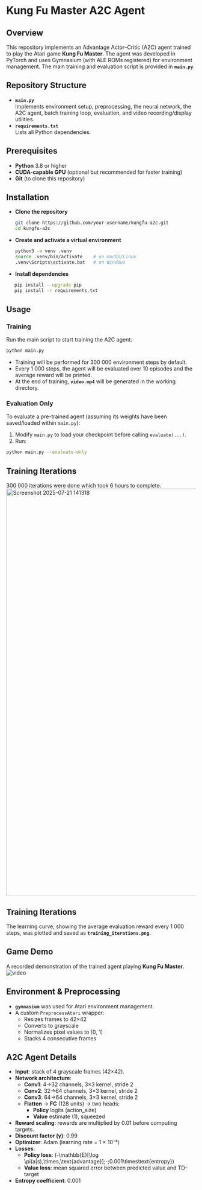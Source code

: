 # Kung Fu Master A2C Agent

## Overview
This repository implements an Advantage Actor–Critic (A2C) agent trained to play the Atari game **Kung Fu Master**. The agent was developed in PyTorch and uses Gymnasium (with ALE ROMs registered) for environment management. The main training and evaluation script is provided in **`main.py`**.

## Repository Structure
- **`main.py`**  
  Implements environment setup, preprocessing, the neural network, the A2C agent, batch training loop, evaluation, and video recording/display utilities.
- **`requirements.txt`**  
  Lists all Python dependencies.

## Prerequisites
- **Python** 3.8 or higher  
- **CUDA-capable GPU** (optional but recommended for faster training)  
- **Git** (to clone this repository)

## Installation
- **Clone the repository**  
   ```bash
   git clone https://github.com/your-username/kungfu-a2c.git
   cd kungfu-a2c
   ```
- **Create and activate a virtual environment**  
   ```bash
   python3 -m venv .venv
   source .venv/bin/activate    # on macOS/Linux
   .venv\Scripts\activate.bat   # on Windows
   ```
- **Install dependencies**
 ```bash
    pip install --upgrade pip
    pip install -r requirements.txt
```
## Usage

### Training
Run the main script to start training the A2C agent:
```bash
python main.py
```
- Training will be performed for 300 000 environment steps by default.  
- Every 1 000 steps, the agent will be evaluated over 10 episodes and the average reward will be printed.  
- At the end of training, **`video.mp4`** will be generated in the working directory.

### Evaluation Only
To evaluate a pre-trained agent (assuming its weights have been saved/loaded within `main.py`):
1. Modify `main.py` to load your checkpoint before calling `evaluate(...)`.  
2. Run:
```bash
python main.py --evaluate-only
```

## Training Iterations
300 000 iterations were done which took 6 hours to complete.
<img width="1920" height="1080" alt="Screenshot 2025-07-21 141318" src="https://github.com/user-attachments/assets/1c0eecff-3fc3-43eb-9f77-20e227d60088" />


## Training Iterations

The learning curve, showing the average evaluation reward every 1 000 steps, was plotted and saved as **`training_iterations.png`**.

## Game Demo

A recorded demonstration of the trained agent playing **Kung Fu Master**.
![video](https://github.com/user-attachments/assets/31a64efc-0e4a-46fb-8838-3f470b244503)



## Environment & Preprocessing

- **`gymnasium`** was used for Atari environment management.  
- A custom `PreprocessAtari` wrapper:
  - Resizes frames to 42×42  
  - Converts to grayscale  
  - Normalizes pixel values to [0, 1]  
  - Stacks 4 consecutive frames
 
 
## A2C Agent Details

- **Input**: stack of 4 grayscale frames (42×42).  
- **Network architecture**:  
  - **Conv1**: 4→32 channels, 3×3 kernel, stride 2  
  - **Conv2**: 32→64 channels, 3×3 kernel, stride 2  
  - **Conv3**: 64→64 channels, 3×3 kernel, stride 2  
  - **Flatten** → **FC** (128 units) → two heads:  
    - **Policy** logits (action_size)  
    - **Value** estimate (1), squeezed  
- **Reward scaling**: rewards are multiplied by 0.01 before computing targets.  
- **Discount factor (γ)**: 0.99  
- **Optimizer**: Adam (learning rate = 1 × 10⁻⁴)  
- **Losses**:  
  - **Policy loss**: \(-\mathbb{E}[\log \pi(a|s)\,\times\,\text{advantage}]\;-\;0.001\times\text{entropy}\)  
  - **Value loss**: mean squared error between predicted value and TD-target  
- **Entropy coefficient**: 0.001  



